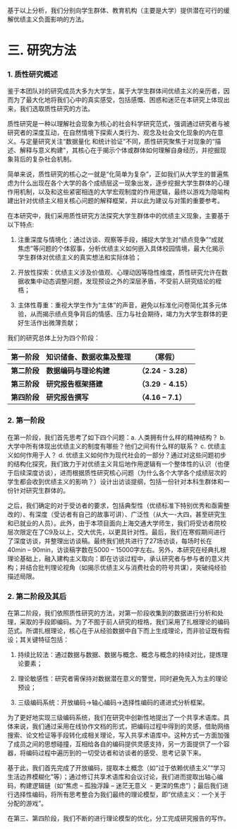 基于以上分析，我们分别向学生群体、教育机构（主要是大学）提供潜在可行的缓解优绩主义负面影响的方法。
# 三. **研究方法**

### 1. 质性研究概述

鉴于本团队对的研究成员大多为大学生，属于大学生群体间优绩主义的亲历者，因而为了最大化地将我们心中的真实感受，包括感慨、困惑和迷茫在本研究上体现出来，我们选取质性研究的方法。

质性研究是一种以理解社会现象为核心的社会科学研究范式，强调通过研究者与被研究者的深度互动，在自然情境下探索人类行为、观念及社会文化现象的内在意义。与定量研究关注“数据量化 和统计验证”不同，质性研究聚焦于对现象的“描述、解释与意义构建”，其核心在于揭示个体或群体如何理解自身经历，并挖掘现象背后的复杂社会机制。

简单来说，质性研究的核心之一就是“化简单为复杂”，正如我们从大学生的普遍焦虑为什么出现在各个大学的各个成绩层这一现象出发，逐步挖掘大学生群体的心理作用机制，以及和这些紧密相连的大学宏观制度的作用逻辑，最终以游戏为隐喻构建出针对优绩主义相关核心问题的解释框架，并以此为建议与对策的重要参考。

在本研究中，我们采用质性研究方法探究大学生群体中的优绩主义现象，主要基于以下特点:

1. 注重深度与情境化：通过访谈、观察等手段，捕捉大学生对“绩点竞争”“成就焦虑”等问题的个体叙事，分析优绩主义如何嵌入具体校园情境，最大化揭示学生群体对优绩主义的真实想法和实际体验；

2. 开放性探索：优绩主义涉及价值观、心理动因等隐性维度，质性研究允许在数据收集中动态调整问题，发现预设之外的深层矛盾，不受前人研究结论的桎梏；

3. 主体性尊重：重视大学生作为“主体”的声音，避免以标准化问卷简化其多元体验，从而揭示绩点竞争背后的情感、压力与社会期待，竭力为大学生群体的更好生活作出微薄贡献；

我们的研究总体上分为四个阶段：

| **第一阶段** | **知识储备、数据收集及整理** | **（寒假）**          |
| ---- | ------------ | ------------- |
| **第二阶段** | **数据编码与理论构建**    | **（2.24 - 3.28）** |
| **第三阶段** | **研究报告框架搭建**     | **（3.29 - 4.15）** |
| **第四阶段** | **研究报告撰写**       | **（4.16 – 7.1）**  |

### 2. 第一阶段

在第一阶段，我们首先思考了如下四个问题：a. 人类拥有什么样的精神结构？ b. 大学中所有体现出优绩主义的制度有哪些？他们之间有什么样的联系？ c. 优绩主义如何作用于人？ d. 优绩主义如何作为现代社会的一部分？通过对这些问题初步的结构化探究，我们致力于对优绩主义背后地作用逻辑有一个整体性的认识（也便于后续深度访谈），进而根据质性研究核心问题（为什么各个大学各个成绩层次的学生都会收到优绩主义的影响？）设计出访谈提纲，包括一份针对本科生群体和一份针对研究生群体的。

之后，我们确定的对于受访者的要求，包括典型性（优绩标准下特别优秀和亟需整改的）、有深度（受访者有自己的故事可讲）、广泛性（从大一-大四，甚至研究生和已就业的人员）。此外，由于本项目面向上海交通大学师生，我们将受访者院校层次限定在了C9及以上，交大优先，以更具针对性。最后，我们在寒假期间进行了深度访谈，并整理出访谈稿。最终我们统共进行了27场访谈，每场时长在40min – 90min，访谈稿字数在5000 – 15000字左右。另外，本研究在经典扎根理论基础上，融入建构主义取向：即在访谈过程中，承认研究者与参与者的意义共构；并结合批判理论视角（如揭示优绩主义与消费社会的符号共谋），突破纯经验描述局限。

### 2. 第二阶段及其后

在第二阶段，我们依照质性研究的方法，对第一阶段收集到的数据进行分析和处理，采取的手段即编码。为了不囿于前人研究的桎梏，我们采用了扎根理论的编码范式。所谓扎根理论，核心在于从经验数据中自下而上生成理论，而非验证既有假设；其关键特征包括：

1. 持续比较法：通过数据与数据、数据与概念、概念与概念的持续对比，提炼理论要素；

2. 理论敏感性：研究者需保持对数据潜在意义的警觉，同时避免先入为主的理论预设；

3. 三级编码系统：开放编码→轴心编码→选择性编码的递进式分析框架。

为了更好地实现三级编码系统，我们在研究中创新性地提出了一个共享术语库。具体来说，我们通过采用在线协作文档的形式，把编码过程中得到的灵感，借助网络搜索、论文检证等手段转化成相关理论，写入共享术语库中。这种方式一方面加强了成员之间的思想碰撞，互相给各自的编码提供灵感支持，另一方面提供了一个容器，将编码过程中遍历到的一切受访者和访谈者的感受、思考记录下来。

基于此，我们首先完成了开放编码，提取本土概念（如“过于依赖优绩主义”“学习生活边界模糊化”等）；通过修订共享术语库和会议讨论，我们进而提取出轴心编码，构建逻辑链（如“焦虑 – 孤独浮躁 – 迷茫无意义  - 更深的焦虑”）；最后我们进行选择性编码，将所有思考整合为我们最终的理论模型，即“优绩主义：一个关于分配的游戏”。

在第三、第四阶段，我们不断的进行理论模型的优化，分工完成研究报告的写作。